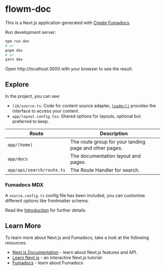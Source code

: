 # flowm-doc

This is a Next.js application generated with
[Create Fumadocs](https://github.com/fuma-nama/fumadocs).

Run development server:

```bash
npm run dev
# or
pnpm dev
# or
yarn dev
```

Open http://localhost:3000 with your browser to see the result.

## Explore

In the project, you can see:

- `lib/source.ts`: Code for content source adapter, [`loader()`](https://fumadocs.dev/docs/headless/source-api) provides the interface to access your content.
- `app/layout.config.tsx`: Shared options for layouts, optional but preferred to keep.

| Route                     | Description                                            |
| ------------------------- | ------------------------------------------------------ |
| `app/(home)`              | The route group for your landing page and other pages. |
| `app/docs`                | The documentation layout and pages.                    |
| `app/api/search/route.ts` | The Route Handler for search.                          |

### Fumadocs MDX

A `source.config.ts` config file has been included, you can customise different options like frontmatter schema.

Read the [Introduction](https://fumadocs.dev/docs/mdx) for further details.

## Learn More

To learn more about Next.js and Fumadocs, take a look at the following
resources:

- [Next.js Documentation](https://nextjs.org/docs) - learn about Next.js
  features and API.
- [Learn Next.js](https://nextjs.org/learn) - an interactive Next.js tutorial.
- [Fumadocs](https://fumadocs.vercel.app) - learn about Fumadocs
